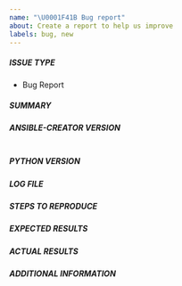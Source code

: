 ```yaml
---
name: "\U0001F41B Bug report"
about: Create a report to help us improve
labels: bug, new
---
```


##### ISSUE TYPE

- Bug Report

##### SUMMARY

<!-- Briefly describe the problem. -->

##### ANSIBLE-CREATOR VERSION

<!--- Paste, BELOW THIS COMMENT, verbatim output from "ansible-navigator --version" between quotes below -->

```shell

```

##### PYTHON VERSION

<!--- Paste output from `python --version` -->

##### LOG FILE

<!--- Paste relevant logs from the ansible-creator
      log file preferably after setting the log-level to `debug`,
      under the prompt line.
      **HINT:** You can paste https://gist.github.com links for larger files..-->

##### STEPS TO REPRODUCE

<!-- Please describe exactly how to reproduce the problem. -->

##### EXPECTED RESULTS

<!-- What did you expect to happen when running the steps above? -->

##### ACTUAL RESULTS

<!-- What actually happened? -->

##### ADDITIONAL INFORMATION

<!-- Include any links screenshots or other
additional information -->
